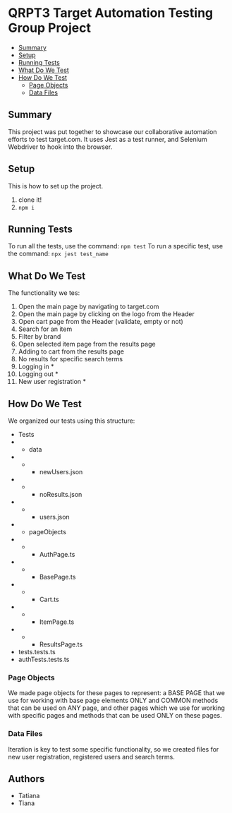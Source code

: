 # QRPT3 Target Automation Testing Group Project

- [Summary](#summary)
- [Setup](#setup)
- [Running Tests](#running-tests)
- [What Do We Test](#what-do-we-test)
- [How Do We Test](#how-do-we-test)
  - [Page Objects](#page-objects)
  - [Data Files](#data-files)

## Summary

This project was put together to showcase our collaborative automation efforts to test target.com. 
It uses Jest as a test runner, and Selenium Webdriver to hook into the browser.

## Setup

This is how to set up the project.
1. clone it!
1. `npm i`

## Running Tests

To run all the tests, use the command: `npm test`
To run a specific test, use the command: `npx jest test_name`

## What Do We Test

The functionality we tes:
1. Open the main page by navigating to target.com
1. Open the main page by clicking on the logo from the Header
1. Open cart page from the Header (validate, empty or not)
1. Search for an item
1. Filter by brand
1. Open selected item page from the results page
1. Adding to cart from the results page
1. No results for specific search terms
1. Logging in * 
1. Logging out *
1. New user registration *

## How Do We Test

We organized our tests using this structure:
- Tests
- - data
- - - newUsers.json
- - - noResults.json
- - - users.json
- - pageObjects
- - - AuthPage.ts
- - - BasePage.ts
- - - Cart.ts
- - - ItemPage.ts
- - - ResultsPage.ts
- tests.tests.ts
- authTests.tests.ts

### Page Objects

We made page objects for these pages to represent: a BASE PAGE that we use for working with base page elements ONLY and COMMON methods that can be used on ANY page, and other pages which we use for working with specific pages and methods that can be used ONLY on these pages.

### Data Files

Iteration is key to test some specific functionality, so we created files for new user registration, registered users and search terms.

## Authors
- Tatiana
- Tiana
